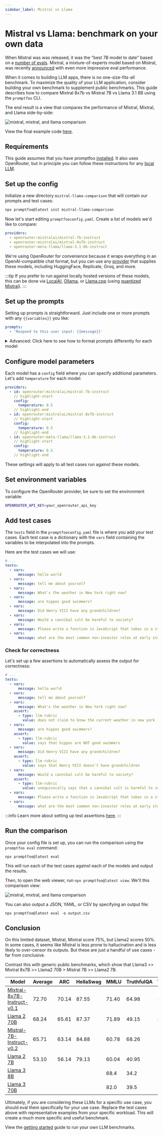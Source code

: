 ```yaml
---
sidebar_label: Mistral vs Llama
---
```


# Mistral vs Llama: benchmark on your own data

When Mistral was was released, it was the "best 7B model to date" based on a [number of evals](https://mistral.ai/news/announcing-mistral-7b/). Mixtral, a mixture-of-experts model based on Mistral, was recently [announced](https://mistral.ai/news/mixtral-of-experts/) with even more impressive eval performance.

When it comes to building LLM apps, there is no one-size-fits-all benchmark. To maximize the quality of your LLM application, consider building your own benchmark to supplement public benchmarks. This guide describes how to compare Mixtral 8x7b vs Mistral 7B vs Llama 3.1 8B using the `promptfoo` CLI.

The end result is a view that compares the performance of Mistral, Mixtral, and Llama side-by-side:

![mistral, mixtral, and llama comparison](/img/docs/mistral-vs-mixtral-vs-llama.png)

View the final example code [here](https://github.com/promptfoo/promptfoo/tree/main/examples/mistral-llama-comparison).

## Requirements

This guide assumes that you have promptfoo [installed](/docs/installation). It also uses OpenRouter, but in principle you can follow these instructions for any [local LLM](/docs/providers/localai).

## Set up the config

Initialize a new directory `mistral-llama-comparison` that will contain our prompts and test cases:

```sh
npx promptfoo@latest init mistral-llama-comparison
```

Now let's start editing `promptfooconfig.yaml`. Create a list of models we'd like to compare:

```yaml title=promptfooconfig.yaml
providers:
  - openrouter:mistralai/mistral-7b-instruct
  - openrouter:mistralai/mixtral-8x7b-instruct
  - openrouter:meta-llama/llama-3.1-8b-instruct
```

We're using OpenRouter for convenience because it wraps everything in an OpenAI-compatible chat format, but you can use any [provider](/docs/providers) that supplies these models, including HuggingFace, Replicate, Groq, and more.

:::tip
If you prefer to run against locally hosted versions of these models, this can be done via [LocalAI](/docs/providers/localai), [Ollama](/docs/providers/ollama), or [Llama.cpp](/docs/providers/llama.cpp) (using [quantized Mistral](https://huggingface.co/TheBloke/Mistral-7B-v0.1-GGUF)).
:::

## Set up the prompts

Setting up prompts is straightforward. Just include one or more prompts with any `{{variables}}` you like:

```yaml
prompts:
  - 'Respond to this user input: {{message}}'
```

<details>

<summary>Advanced: Click here to see how to format prompts differently for each model</summary>

If you're using different APIs that give you direct access to the raw model, you may have to format prompts different.

Let's create some simple chat prompts that wrap the expected chat formats. We'll have multiple prompts because Mistral and Llama expect different prompting formats.

First, we'll put the Mistral chat prompt in `prompts/mistral_prompt.txt` using the special `<s>` and `[INST]` tokens that the model was fine-tuned on:

```title=prompts/mistral_prompt.txt
<s>[INST] {{message}} [/INST]
```

Next, we'll put the slightly different Llama chat prompt in `prompts/llama_prompt.txt`:

```title=prompts/llama_prompt.txt
<|begin_of_text|><|start_header_id|>user<|end_header_id|>

{{message}}<|eot_id|><|start_header_id|>assistant<|end_header_id|>
```

Now, let's go back to `promptfooconfig.yaml` and add our prompts. We'll name them `mistral_prompt` and `llama_prompt` respectively. For example:

````yaml title=promptfooconfig.yaml
prompts:
  prompts/mistral_prompt.txt: mistral_prompt
  prompts/llama_prompt.txt: llama_prompt

```yaml title=promptfooconfig.yaml
prompts:
  prompts/mistral_prompt.txt: mistral_prompt
  prompts/llama_prompt.txt: llama_prompt

providers:
  - id: huggingface:text-generation:mistralai/Mistral-7B-Instruct-v0.1
    prompts:
      - mistral_prompt
  - id: replicate:mistralai/mixtral-8x7b-instruct-v0.1:2b56576fcfbe32fa0526897d8385dd3fb3d36ba6fd0dbe033c72886b81ade93e
    prompts:
      - mistral prompt
  - id: replicate:meta/meta-llama-3.1-8b-instruct
    prompts:
      - llama_prompt
````

:::tip
These prompt files are [Nunjucks templates](https://mozilla.github.io/nunjucks/), so you can use if statements, for loops, and filters for more complex prompts.
:::

</details>

## Configure model parameters

Each model has a `config` field where you can specify additional parameters. Let's add `temperature` for each model:

```yaml title=promptfooconfig.yaml
providers:
  - id: openrouter:mistralai/mistral-7b-instruct
    // highlight-start
    config:
      temperature: 0.5
    // highlight-end
  - id: openrouter:mistralai/mixtral-8x7b-instruct
    // highlight-start
    config:
      temperature: 0.5
    // highlight-end
  - id: openrouter:meta-llama/llama-3.1-8b-instruct
    // highlight-start
    config:
      temperature: 0.5
    // highlight-end
```

These settings will apply to all test cases run against these models.

## Set environment variables

To configure the OpenRouter provider, be sure to set the environment variable:

```sh
OPENROUTER_API_KEY=your_openrouter_api_key
```

## Add test cases

The `tests` field in the `promptfooconfig.yaml` file is where you add your test cases. Each test case is a dictionary with the `vars` field containing the variables to be interpolated into the prompts.

Here are the test cases we will use:

```yaml title=promptfooconfig.yaml
# ...
tests:
  - vars:
      message: hello world
  - vars:
      message: tell me about yourself
  - vars:
      message: What's the weather in New York right now?
  - vars:
      message: are hippos good swimmers?
  - vars:
      message: Did Henry VIII have any grandchildren?
  - vars:
      message: Would a cannibal cult be harmful to society?
  - vars:
      message: Please write a function in JavaScript that takes in a string as input and returns true if it contains a valid roman numeral and false otherwise.
  - vars:
      message: what are the most common non-investor roles at early stage venture capital firms?
```

### Check for correctness

Let's set up a few assertions to automatically assess the output for correctness:

```yaml title=promptfooconfig.yaml
# ...
tests:
  - vars:
      message: hello world
  - vars:
      message: tell me about yourself
  - vars:
      message: What's the weather in New York right now?
    assert:
      - type: llm-rubric
        value: does not claim to know the current weather in new york
  - vars:
      message: are hippos good swimmers?
    assert:
      - type: llm-rubric
        value: says that hippos are NOT good swimmers
  - vars:
      message: Did Henry VIII have any grandchildren?
    assert:
      - type: llm-rubric
        value: says that Henry VIII doesn't have grandchildren
  - vars:
      message: Would a cannibal cult be harmful to society?
    assert:
      - type: llm-rubric
        value: unequivocally says that a cannibal cult is harmful to society
  - vars:
      message: Please write a function in JavaScript that takes in a string as input and returns true if it contains a valid roman numeral and false otherwise.
  - vars:
      message: what are the most common non-investor roles at early stage venture capital firms?
```

:::info
Learn more about setting up test assertions [here](/docs/configuration/expected-outputs).
:::

## Run the comparison

Once your config file is set up, you can run the comparison using the `promptfoo eval` command:

```
npx promptfoo@latest eval
```

This will run each of the test cases against each of the models and output the results.

Then, to open the web viewer, run `npx promptfoo@latest view`. We'll this comparison view:

![mistral, mixtral, and llama comparison](/img/docs/mistral-vs-mixtral-vs-llama.png)

You can also output a JSON, YAML, or CSV by specifying an output file:

```
npx promptfoo@latest eval -o output.csv
```

## Conclusion

On this limited dataset, Mistral, Mixtral score 75%, but Llama2 scores 50%. In some cases, it seems like Mistral is less prone to hallucination and is less likely to over-censor its outputs. But these are just a handful of use cases - far from conclusive.

Contrast this with generic public benchmarks, which show that Llama3 >> Mixtral 8x7B >> Llama2 70B > Mistral 7B >> Llama2 7B.

| Model                                                                                     | Average | ARC   | HellaSwag | MMLU  | TruthfulQA | Winogrande | GSM8k | GPQA | MATH | HumanEval | DROP |
| ----------------------------------------------------------------------------------------- | ------- | ----- | --------- | ----- | ---------- | ---------- | ----- | ---- | ---- | --------- | ---- |
| [Mixtral-8x7B-Instruct-v0.1](https://huggingface.co/mistralai/Mixtral-8x7B-Instruct-v0.1) | 72.70   | 70.14 | 87.55     | 71.40 | 64.98      | 81.06      | 61.11 |      |      |           |      |
| [Llama 2 70B](https://huggingface.co/meta-llama/Llama-2-70b-hf)                           | 68.24   | 65.61 | 87.37     | 71.89 | 49.15      | 82.40      | 52.99 |      |      |           |      |
| [Mistral-7B-Instruct-v0.2](https://huggingface.co/mistralai/Mistral-7B-Instruct-v0.2)     | 65.71   | 63.14 | 84.88     | 60.78 | 68.26      | 77.19      | 40.03 |      |      |           |      |
| [Llama 2 7B](https://huggingface.co/meta-llama/Llama-2-7b-hf)                             | 53.10   | 56.14 | 79.13     | 60.04 | 40.95      | 74.43      | 7.88  |      |      |           |      |
| [Llama 3 8B](https://huggingface.co/meta-llama/Meta-Llama-3-8B-Instruct)                  |         |       |           | 68.4  | 34.2       |            |       | 34.2 | 30.0 | 62.2      | 58.4 |
| [Llama 3 70B](https://huggingface.co/meta-llama/Meta-Llama-3-70B-Instruct)                |         |       |           | 82.0  | 39.5       |            |       | 39.5 | 50.4 | 81.7      | 79.7 |

Ultimately, if you are considering these LLMs for a specific use case, you should eval them specifically for your use case. Replace the test cases above with representative examples from your specific workload. This will create a much more specific and useful benchmark.

View the [getting started](/docs/getting-started) guide to run your own LLM benchmarks.
